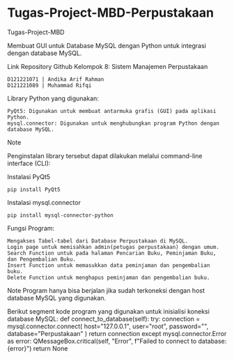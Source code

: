 # Tugas-Project-MBD-Perpustakaan
Tugas-Project-MBD

Membuat GUI untuk Database MySQL dengan Python untuk integrasi dengan database MySQL.

Link Repository Github
Kelompok 8: Sistem Manajemen Perpustakaan

    D121221071 | Andika Arif Rahman
    D121221089 | Muhammad Rifqi

Library Python yang digunakan:

    PyQt5: Digunakan untuk membuat antarmuka grafis (GUI) pada aplikasi Python.
    mysql.connector: Digunakan untuk menghubungkan program Python dengan database MySQL.

Note

Penginstalan library tersebut dapat dilakukan melalui command-line interface (CLI):

Instalasi PyQt5

    pip install PyQt5

Instalasi mysql.connector

    pip install mysql-connector-python

Fungsi Program:

    Mengakses Tabel-tabel dari Database Perpustakaan di MySQL.
    Login page untuk memisahkan admin(petugas perpustakaan) dengan umum.
    Search Function untuk pada halaman Pencarian Buku, Peminjaman Buku, dan Pengembalian Buku.
    Insert Function untuk memasukkan data peminjaman dan pengembalian buku.
    Delete Function untuk menghapus peminjaman dan pengembalian buku.

Note
Program hanya bisa berjalan jika sudah terkoneksi dengan host database MySQL yang digunakan.

Berikut segment kode program yang digunakan untuk inisialisi koneksi database MySQL:
  def connect_to_database(self):
      try:
          connection = mysql.connector.connect(
              host="127.0.0.1",
              user="root",
              password="",
              database="Perpustakaan"
          )
          return connection
      except mysql.connector.Error as error:
          QMessageBox.critical(self, "Error", f"Failed to connect to database: {error}")
          return None
